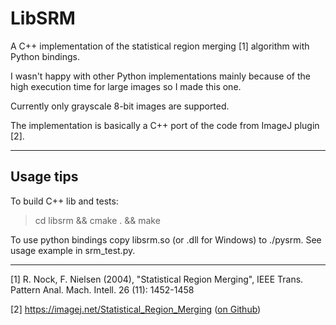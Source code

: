 # LibSRM

A C++ implementation of the statistical region merging [1] algorithm with Python bindings.

I wasn't happy with other Python implementations mainly because of the high execution time for large images so I made this one.

Currently only grayscale 8-bit images are supported.

The implementation is basically a C++ port of the code from ImageJ plugin [2].

---
## Usage tips

To build C++ lib and tests:
  > cd libsrm && cmake . && make

To use python bindings copy libsrm.so (or .dll for Windows) to ./pysrm. See usage example in srm_test.py.

---

[1] R. Nock, F. Nielsen (2004), "Statistical Region Merging", IEEE Trans. Pattern Anal. Mach. Intell. 26 (11): 1452-1458

[2] https://imagej.net/Statistical_Region_Merging ([on Github](https://github.com/fiji/Statistical_Region_Merging))
